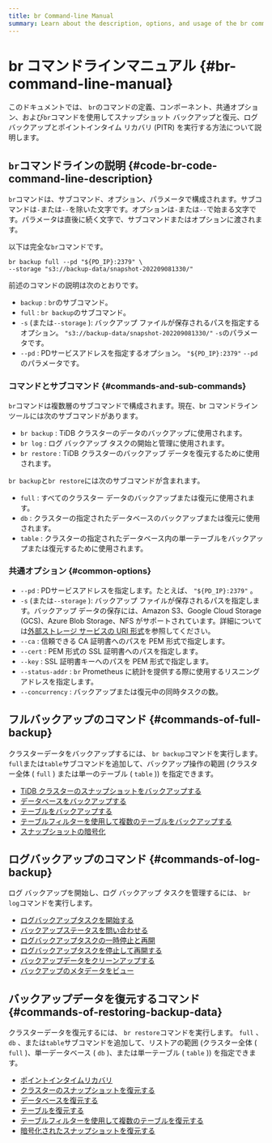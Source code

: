 ```yaml
---
title: br Command-line Manual
summary: Learn about the description, options, and usage of the br command-line tool.
---
```


# br コマンドラインマニュアル {#br-command-line-manual}

このドキュメントでは、 `br`のコマンドの定義、コンポーネント、共通オプション、および`br`コマンドを使用してスナップショット バックアップと復元、ログ バックアップとポイントインタイム リカバリ (PITR) を実行する方法について説明します。

## <code>br</code>コマンドラインの説明 {#code-br-code-command-line-description}

`br`コマンドは、サブコマンド、オプション、パラメータで構成されます。サブコマンドは`-`または`--`を除いた文字です。オプションは`-`または`--`で始まる文字です。パラメータは直後に続く文字で、サブコマンドまたはオプションに渡されます。

以下は完全な`br`コマンドです。

```shell
br backup full --pd "${PD_IP}:2379" \
--storage "s3://backup-data/snapshot-202209081330/"
```

前述のコマンドの説明は次のとおりです。

-   `backup` : `br`のサブコマンド。
-   `full` : `br backup`のサブコマンド。
-   `-s` (または`--storage` ): バックアップ ファイルが保存されるパスを指定するオプション。 `"s3://backup-data/snapshot-202209081330/"` `-s`のパラメータです。
-   `--pd` : PDサービスアドレスを指定するオプション。 `"${PD_IP}:2379"` `--pd`のパラメータです。

### コマンドとサブコマンド {#commands-and-sub-commands}

`br`コマンドは複数層のサブコマンドで構成されます。現在、br コマンドライン ツールには次のサブコマンドがあります。

-   `br backup` : TiDB クラスターのデータのバックアップに使用されます。
-   `br log` : ログ バックアップ タスクの開始と管理に使用されます。
-   `br restore` : TiDB クラスターのバックアップ データを復元するために使用されます。

`br backup`と`br restore`には次のサブコマンドが含まれます。

-   `full` : すべてのクラスター データのバックアップまたは復元に使用されます。
-   `db` : クラスターの指定されたデータベースのバックアップまたは復元に使用されます。
-   `table` : クラスターの指定されたデータベース内の単一テーブルをバックアップまたは復元するために使用されます。

### 共通オプション {#common-options}

-   `--pd` : PDサービスアドレスを指定します。たとえば、 `"${PD_IP}:2379"` 。
-   `-s` (または`--storage` ): バックアップ ファイルが保存されるパスを指定します。バックアップ データの保存には、Amazon S3、Google Cloud Storage (GCS)、Azure Blob Storage、NFS がサポートされています。詳細については[外部ストレージ サービスの URI 形式](/external-storage-uri.md)を参照してください。
-   `--ca` : 信頼できる CA 証明書へのパスを PEM 形式で指定します。
-   `--cert` : PEM 形式の SSL 証明書へのパスを指定します。
-   `--key` : SSL 証明書キーへのパスを PEM 形式で指定します。
-   `--status-addr` : `br` Prometheus に統計を提供する際に使用するリスニング アドレスを指定します。
-   `--concurrency` : バックアップまたは復元中の同時タスクの数。

## フルバックアップのコマンド {#commands-of-full-backup}

クラスターデータをバックアップするには、 `br backup`コマンドを実行します。 `full`または`table`サブコマンドを追加して、バックアップ操作の範囲 (クラスター全体 ( `full` ) または単一のテーブル ( `table` )) を指定できます。

-   [TiDB クラスターのスナップショットをバックアップする](/br/br-snapshot-manual.md#back-up-cluster-snapshots)
-   [データベースをバックアップする](/br/br-snapshot-manual.md#back-up-a-database)
-   [テーブルをバックアップする](/br/br-snapshot-manual.md#back-up-a-table)
-   [テーブルフィルターを使用して複数のテーブルをバックアップする](/br/br-snapshot-manual.md#back-up-multiple-tables-with-table-filter)
-   [スナップショットの暗号化](/br/backup-and-restore-storages.md#server-side-encryption)

## ログバックアップのコマンド {#commands-of-log-backup}

ログ バックアップを開始し、ログ バックアップ タスクを管理するには、 `br log`コマンドを実行します。

-   [ログバックアップタスクを開始する](/br/br-pitr-manual.md#start-a-backup-task)
-   [バックアップステータスを問い合わせる](/br/br-pitr-manual.md#query-the-backup-status)
-   [ログバックアップタスクの一時停止と再開](/br/br-pitr-manual.md#pause-and-resume-a-backup-task)
-   [ログバックアップタスクを停止して再開する](/br/br-pitr-manual.md#stop-and-restart-a-backup-task)
-   [バックアップデータをクリーンアップする](/br/br-pitr-manual.md#clean-up-backup-data)
-   [バックアップのメタデータをビュー](/br/br-pitr-manual.md#view-the-backup-metadata)

## バックアップデータを復元するコマンド {#commands-of-restoring-backup-data}

クラスターデータを復元するには、 `br restore`コマンドを実行します。 `full` 、 `db` 、または`table`サブコマンドを追加して、リストアの範囲 (クラスター全体 ( `full` )、単一データベース ( `db` )、または単一テーブル ( `table` )) を指定できます。

-   [ポイントインタイムリカバリ](/br/br-pitr-manual.md#restore-to-a-specified-point-in-time-pitr)
-   [クラスターのスナップショットを復元する](/br/br-snapshot-manual.md#restore-cluster-snapshots)
-   [データベースを復元する](/br/br-snapshot-manual.md#restore-a-database)
-   [テーブルを復元する](/br/br-snapshot-manual.md#restore-a-table)
-   [テーブルフィルターを使用して複数のテーブルを復元する](/br/br-snapshot-manual.md#restore-multiple-tables-with-table-filter)
-   [暗号化されたスナップショットを復元する](/br/br-snapshot-manual.md#restore-encrypted-snapshots)
